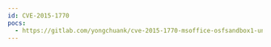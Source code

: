 ```yaml
---
id: CVE-2015-1770
pocs:
  - https://gitlab.com/yongchuank/cve-2015-1770-msoffice-osfsandbox1-uninitialized-memory-dereference
---
```

